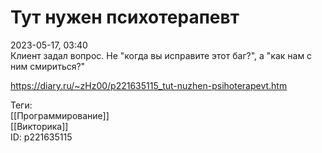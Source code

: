 Тут нужен психотерапевт
========================

   
 2023-05-17, 03:40   
   Клиент задал вопрос. Не "когда вы исправите этот баг?", а "как нам с ним смириться?"   
     
 <https://diary.ru/~zHz00/p221635115_tut-nuzhen-psihoterapevt.htm>   
   
 Теги:   
 [[Программирование]]   
 [[Викторика]]   
 ID: p221635115